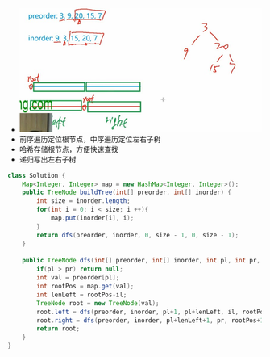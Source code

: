- ![](https://github.com/CNGaoWenbo/LeetCodeNote/blob/master/%E6%A0%91/%E9%87%8D%E5%BB%BA%E4%BA%8C%E5%8F%89%E6%A0%91.png.jpg?raw=true)
- 前序遍历定位根节点，中序遍历定位左右子树
- 哈希存储根节点，方便快速查找
- 递归写出左右子树
``` java
class Solution {
    Map<Integer, Integer> map = new HashMap<Integer, Integer>();
    public TreeNode buildTree(int[] preorder, int[] inorder) {
        int size = inorder.length;
        for(int i = 0; i < size; i ++){
            map.put(inorder[i], i);
        }
        return dfs(preorder, inorder, 0, size - 1, 0, size - 1);
    }

    public TreeNode dfs(int[] preorder, int[] inorder, int pl, int pr, int il, int ir){
        if(pl > pr) return null;
        int val = preorder[pl];
        int rootPos = map.get(val);
        int lenLeft = rootPos-il;
        TreeNode root = new TreeNode(val);
        root.left = dfs(preorder, inorder, pl+1, pl+lenLeft, il, rootPos-1);
        root.right = dfs(preorder, inorder, pl+lenLeft+1, pr, rootPos+1, ir);
        return root;
    }
}
```
